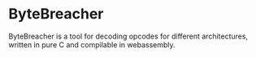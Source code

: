 # ByteBreacher
ByteBreacher is a tool for decoding opcodes for different architectures, written in pure C and compilable in webassembly.

